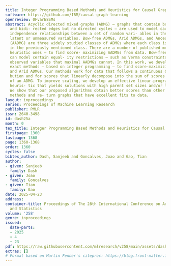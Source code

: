 ```yaml
---
title: Integer Programming Based Methods and Heuristics for Causal Graph Learning
software: https://github.com/IBM/causal-graph-learning
openreview: 0FvarE8SMs
abstract: Acyclic directed mixed graphs (ADMG) – graphs that contain both directed
  and bidi- rected edges but no directed cycles – are used to model causal and conditional
  independence relationships between a set of random vari- ables in the presence of
  latent or unmeasured variables. Bow-free ADMGs, Arid ADMGs, and Ancestral ADMGs
  (AADMG) are three widely studied classes of ADMGs where each class is contained
  in the previously mentioned class. There are a number of published meth- ods – primarily
  heuristic ones – to find score- maximizing AADMGs from data. Bow-free and Arid ADMGs
  can model certain equal- ity restrictions – such as Verma constraints – between
  observed variables that maximal AADMGs cannot. In this work, we develop the first
  exact methods – based on integer programming – to find score-maximizing Bow- free
  and Arid ADMGs. Our methods work for data that follows a continuous Gaussian distri-
  bution and for scores that linearly decompose into the sum of scores of c-components
  of an ADMG. To improve scaling, we develop an effective linear-programming based
  heuris- tic that yields solutions with high parent set sizes and/or large districts.
  We show that our proposed algorithms obtain better scores than other state-of-the-art
  methods and re- turn graphs that have excellent fits to data.
layout: inproceedings
series: Proceedings of Machine Learning Research
publisher: PMLR
issn: 2640-3498
id: dash25a
month: 0
tex_title: Integer Programming Based Methods and Heuristics for Causal Graph Learning
firstpage: 1360
lastpage: 1368
page: 1360-1368
order: 1360
cycles: false
bibtex_author: Dash, Sanjeeb and Goncalves, Joao and Gao, Tian
author:
- given: Sanjeeb
  family: Dash
- given: Joao
  family: Goncalves
- given: Tian
  family: Gao
date: 2025-04-23
address:
container-title: Proceedings of The 28th International Conference on Artificial Intelligence
  and Statistics
volume: '258'
genre: inproceedings
issued:
  date-parts:
  - 2025
  - 4
  - 23
pdf: https://raw.githubusercontent.com/mlresearch/v258/main/assets/dash25a/dash25a.pdf
extras: []
# Format based on Martin Fenner's citeproc: https://blog.front-matter.io/posts/citeproc-yaml-for-bibliographies/
---
```

